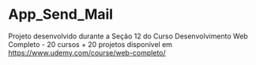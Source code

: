 # App_Send_Mail

Projeto desenvolvido durante a Seção 12 do Curso Desenvolvimento Web Completo - 20 cursos + 20 projetos disponível em https://www.udemy.com/course/web-completo/